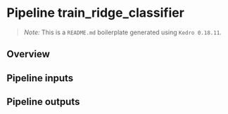 # Pipeline train_ridge_classifier

> *Note:* This is a `README.md` boilerplate generated using `Kedro 0.18.11`.

## Overview

<!---
Please describe your modular pipeline here.
-->

## Pipeline inputs

<!---
The list of pipeline inputs.
-->

## Pipeline outputs

<!---
The list of pipeline outputs.
-->
